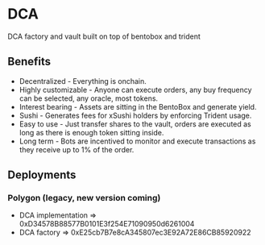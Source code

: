 # DCA

DCA factory and vault built on top of bentobox and trident

## Benefits

* Decentralized - Everything is onchain.
* Highly customizable - Anyone can execute orders, any buy frequency can be selected, any oracle, most tokens.
* Interest bearing - Assets are sitting in the BentoBox and generate yield.
* Sushi - Generates fees for xSushi holders by enforcing Trident usage.
* Easy to use - Just transfer shares to the vault, orders are executed as long as there is enough token sitting inside.
* Long term - Bots are incentived to monitor and execute transactions as they receive up to 1% of the order.

## Deployments

### Polygon (legacy, new version coming)

* DCA implementation => 0xD34578B88577B0101E3f254E71090950d6261004
* DCA factory => 0xE25cb7B7e8cA345807ec3E92A72E86CB85920922